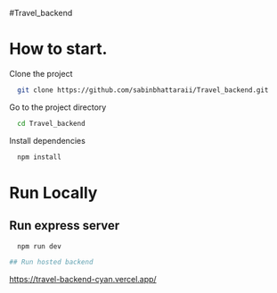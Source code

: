 #Travel_backend
# How to start.






Clone the project

```bash
  git clone https://github.com/sabinbhattaraii/Travel_backend.git
```

Go to the project directory

```bash
  cd Travel_backend
```

Install dependencies

```bash
  npm install
```
# Run Locally

## Run express server
```bash
  npm run dev

## Run hosted backend
``` 
https://travel-backend-cyan.vercel.app/
```
